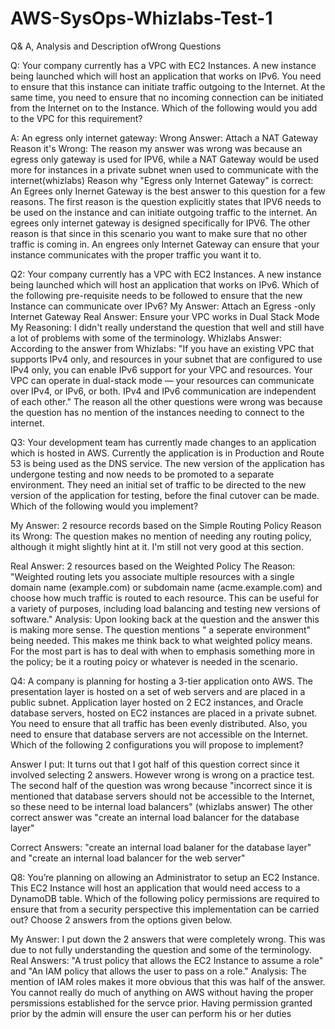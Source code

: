 # AWS-SysOps-Whizlabs-Test-1
Q&amp; A, Analysis and Description ofWrong Questions


Q: Your company currently has a VPC with EC2 Instances. A new instance being launched which will host an application that works on IPv6. You need to ensure that this instance can initiate traffic outgoing to the Internet.
At the same time, you need to ensure that no incoming connection can be initiated from the Internet on to the Instance. 
Which of the following would you add to the VPC for this requirement?

A: An egress only internet gateway: 
Wrong Answer: Attach a NAT Gateway
Reason it's Wrong: The reason my answer was wrong was because an egress only gateway is used for IPV6, while a NAT Gateway would be used more for instances in a private subnet wnen used to communicate with the internet(whizlabs)
Reason why "Egress only Internet Gateway" is correct: An Egrees only Inernet Gateway is the best answer to this question for a few reasons. The first reason is the question explicitly states that IPV6 needs to be used on the instance and can initiate outgoing traffic to the internet. An egrees only internet gateway is designed specifically for IPV6. The other reason is that
since in this scenario you want to make sure that no other traffic is coming in. An engrees only Internet Gateway can ensure that your instance communicates with the proper traffic you want it to. 


Q2: Your company currently has a VPC with EC2 Instances. A new instance being launched which will host an application that works on IPv6. Which of the following pre-requisite needs to be followed to ensure that the new Instance can communicate over IPv6?
My Answer: Attach an Egress -only Internet Gateway
Real Answer: Ensure your VPC works in Dual Stack Mode
My Reasoning: I didn't really understand the question that well and still have a lot of problems with some of the terminology.
Whizlabs Answer: According to the answer from Whizlabs: "If you have an existing VPC that supports IPv4 only, and resources in your subnet that are configured to use IPv4 only, you can enable IPv6 support for your VPC and resources. Your VPC can operate in dual-stack mode — your resources can communicate over IPv4, or IPv6, or both. IPv4 and IPv6 communication are independent of each other." The reason all the other questions were wrong was because the question has no mention of the instances needing to connect to the internet.

Q3: Your development team has currently made changes to an application which is hosted in AWS. Currently the application is in Production and Route 53 is being used as the DNS service. The new version of the application has undergone testing and now needs to be promoted to a separate environment. They need an initial set of traffic to be directed to the new version of the application for testing, before the final cutover can be made. Which of the following would you implement?

My Answer: 2 resource records based on the Simple Routing Policy
Reason its Wrong: The question makes no mention of needing any routing policy, although it might slightly hint at it. I'm still not very good at this section.

Real Answer: 2 resources based on the Weighted Policy
The Reason: "Weighted routing lets you associate multiple resources with a single domain name (example.com) or subdomain name (acme.example.com) and choose how much traffic is routed to each resource. This can be useful for a variety of purposes, including load balancing and testing new versions of software."
Analysis: Upon looking back at the question and the answer this is making more sense. The question mentions " a seperate environment" being needed. This makes me think back to what weighted policy means. For the most part is has to deal with when to emphasis something more in the policy; be it a routing poicy or whatever is needed in the scenario.

Q4: A company is planning for hosting a 3-tier application onto AWS. The presentation layer is hosted on a set of web servers and are placed in a public subnet. Application layer hosted on 2 EC2 instances, and Oracle database servers, hosted on EC2 instances are placed in a private subnet. You need to ensure that all traffic has been evenly distributed. Also, you need to ensure that database servers are not accessible on the Internet.
Which of the following 2 configurations you will propose to implement?

Answer I put: It turns out that I got half of this question correct since it involved selecting 2 answers. However wrong is wrong on a practice test. The second half of the question was wrong because "incorrect since it is mentioned that database servers should not be accessible to the Internet, so these need to be internal load balancers" (whizlabs answer) The other correct answer was "create an internal load balancer for the database layer"

Correct Answers: "create an internal load balaner for the database layer" and  "create an internal load balancer for the web server" 

Q8: You’re planning on allowing an Administrator to setup an EC2 Instance. This EC2 Instance will host an application that would need access to a DynamoDB table. Which of the following policy permissions are required to ensure that from a security perspective this implementation can be carried out? Choose 2 answers from the options given below.

My Answer: I put down the 2 answers that were completely wrong. This was due to not fully understanding the question and some of the terminology.
Real Answers: "A trust policy that allows the EC2 Instance to assume a role" and  "An IAM policy that allows the user to pass on a role." 
Analysis: The mention of IAM roles makes it more obvious that this was half of the answer. You cannot really do much of anything on AWS without having the proper persmissions established for the servce prior. Having permission granted prior by the admin will ensure the user can perform his or her duties 
